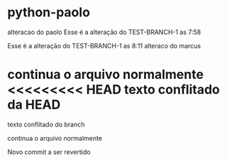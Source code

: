 # python-paolo
alteracao do paolo
Esse é a alteração do TEST-BRANCH-1 as 7:58

Esse é a alteração do TEST-BRANCH-1 as 8:11
alteraco do marcus


continua o arquivo normalmente
<<<<<<<<< HEAD
texto conflitado da HEAD
=========
texto conflitado do branch
>>>>>>>>>
continua o arquivo normalmente



Novo commit a ser revertido